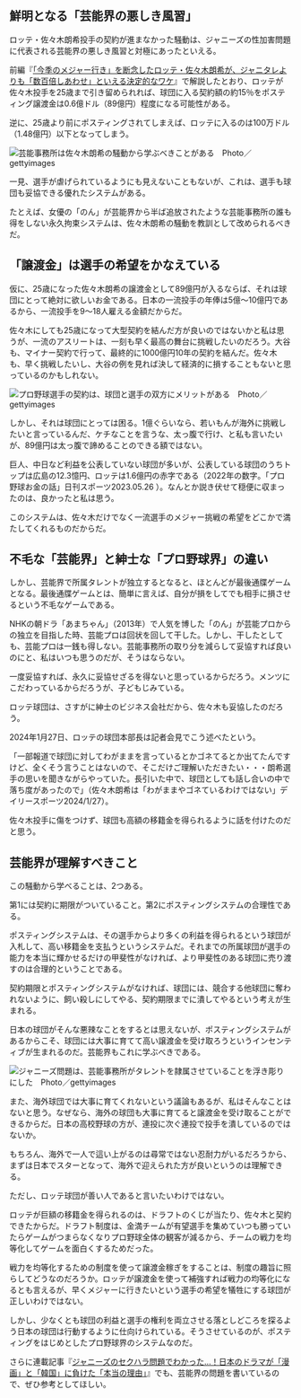 ## 鮮明となる「芸能界の悪しき風習」

ロッテ・佐々木朗希投手の契約が進まなかった騒動は、ジャニーズの性加害問題に代表される芸能界の悪しき風習と対極にあったといえる。

前編『[「今季のメジャー行き」を断念したロッテ・佐々木朗希が、ジャニタレよりも「数百倍しあわせ」といえる決定的なワケ](https://gendai.media/articles/-/124104)』で解説したとおり、ロッテが佐々木投手を25歳まで引き留められれば、球団に入る契約額の約15％をポスティング譲渡金は0.6億ドル（89億円）程度になる可能性がある。

逆に、25歳より前にポスティングされてしまえば、ロッテに入るのは100万ドル（1.48億円）以下となってしまう。

![](%E3%80%8C%E3%83%AD%E3%83%83%E3%83%86%E7%90%83%E5%9B%A3%E3%81%A8%E4%BD%90%E3%80%85%E6%9C%A8%E6%9C%97%E5%B8%8C%E3%80%8D%E3%81%AE%E5%A5%91%E7%B4%84%E9%A8%92%E5%8B%95%E3%82%92%E3%80%81%E3%80%8C%E5%A5%B3%E5%84%AA%E3%83%BB%E3%81%AE%E3%82%93%E3%80%8D%E3%82%92%E5%B9%B2%E3%81%97%E3%81%9F%E6%82%AA%E3%81%97%E3%81%8D%E8%8A%B8%E8%83%BD%E7%95%8C%E3%81%8C%E6%95%99%E8%A8%93%E3%81%A8%E3%81%99%E3%82%8B%E3%81%B9%E3%81%8D%E3%80%8C%EF%BC%92%E3%81%A4%E3%81%AE%E3%83%9D%E3%82%A4%E3%83%B3%E3%83%88%E3%80%8D%EF%BC%88%E5%8E%9F%E7%94%B0%20%E6%B3%B0%EF%BC%89%20%20%E3%83%9E%E3%83%8D%E3%83%BC%E7%8F%BE%E4%BB%A3%20%20%E8%AC%9B%E8%AB%87%E7%A4%BE/img_f4153230b775bd353d889a90025e111e10948237.jpg)芸能事務所は佐々木朗希の騒動から学ぶべきことがある　Photo／gettyimages

一見、選手が虐げられているようにも見えないこともないが、これは、選手も球団も妥協できる優れたシステムがある。

たとえば、女優の「のん」が芸能界から半ば追放されたような芸能事務所の誰も得をしない永久拘束システムは、佐々木朗希の騒動を教訓として改められるべきだ。

## 「譲渡金」は選手の希望をかなえている

仮に、25歳になった佐々木朗希の譲渡金として89億円が入るならば、それは球団にとって絶対に欲しいお金である。日本の一流投手の年俸は5億～10億円であるから、一流投手を9～18人雇える金額だからだ。

佐々木にしても25歳になって大型契約を結んだ方が良いのではないかと私は思うが、一流のアスリートは、一刻も早く最高の舞台に挑戦したいのだろう。大谷も、マイナー契約で行って、最終的に1000億円10年の契約を結んだ。佐々木も、早く挑戦したいし、大谷の例を見れば決して経済的に損することもないと思っているのかもしれない。

![](%E3%80%8C%E3%83%AD%E3%83%83%E3%83%86%E7%90%83%E5%9B%A3%E3%81%A8%E4%BD%90%E3%80%85%E6%9C%A8%E6%9C%97%E5%B8%8C%E3%80%8D%E3%81%AE%E5%A5%91%E7%B4%84%E9%A8%92%E5%8B%95%E3%82%92%E3%80%81%E3%80%8C%E5%A5%B3%E5%84%AA%E3%83%BB%E3%81%AE%E3%82%93%E3%80%8D%E3%82%92%E5%B9%B2%E3%81%97%E3%81%9F%E6%82%AA%E3%81%97%E3%81%8D%E8%8A%B8%E8%83%BD%E7%95%8C%E3%81%8C%E6%95%99%E8%A8%93%E3%81%A8%E3%81%99%E3%82%8B%E3%81%B9%E3%81%8D%E3%80%8C%EF%BC%92%E3%81%A4%E3%81%AE%E3%83%9D%E3%82%A4%E3%83%B3%E3%83%88%E3%80%8D%EF%BC%88%E5%8E%9F%E7%94%B0%20%E6%B3%B0%EF%BC%89%20%20%E3%83%9E%E3%83%8D%E3%83%BC%E7%8F%BE%E4%BB%A3%20%20%E8%AC%9B%E8%AB%87%E7%A4%BE/img_6b4ca8482fb4bf6c730829cb79db9a0011673822.jpg)プロ野球選手の契約は、球団と選手の双方にメリットがある　Photo／gettyimages

しかし、それは球団にとっては困る。1億ぐらいなら、若いもんが海外に挑戦したいと言っているんだ、ケチなことを言うな、太っ腹で行け、と私も言いたいが、89億円は太っ腹で諦めることのできる額ではない。

巨人、中日など利益を公表していない球団が多いが、公表している球団のうちトップは広島の12.3憶円、ロッテは1.6億円の赤字である（2022年の数字。「プロ野球お金の話」日刊スポーツ2023.05.26 ）。なんとか説き伏せて穏便に収まったのは、良かったと私は思う。

このシステムは、佐々木だけでなく一流選手のメジャー挑戦の希望をどこかで満たしてくれるものだからだ。

## 不毛な「芸能界」と紳士な「プロ野球界」の違い

しかし、芸能界で所属タレントが独立するとなると、ほとんどが最後通牒ゲームとなる。最後通牒ゲームとは、簡単に言えば、自分が損をしてでも相手に損させるという不毛なゲームである。

NHKの朝ドラ「あまちゃん」（2013年）で人気を博した「のん」が芸能プロからの独立を目指した時、芸能プロは回状を回して干した。しかし、干したとしても、芸能プロは一銭も得しない。芸能事務所の取り分を減らして妥協すれば良いのにと、私はいつも思うのだが、そうはならない。

一度妥協すれば、永久に妥協せざるを得ないと思っているからだろう。メンツにこだわっているからだろうが、子どもじみている。

ロッテ球団は、さすがに紳士のビジネス会社だから、佐々木も妥協したのだろう。

2024年1月27日、ロッテの球団本部長は記者会見でこう述べたという。

「一部報道で球団に対してわがままを言っているとかゴネてるとか出てたんですけど、全くそう言うことはないので、そこだけご理解いただきたい・・・朗希選手の思いを聞きながらやっていた。長引いた中で、球団としても話し合いの中で落ち度があったので」（佐々木朗希は「わがままやゴネているわけではない」デイリースポーツ2024/1/27）。

佐々木投手に傷をつけず、球団も高額の移籍金を得られるように話を付けたのだと思う。

## 芸能界が理解すべきこと

この騒動から学べることは、2つある。

第1には契約に期限がついていること。第2にポスティングシステムの合理性である。

ポスティングシステムは、その選手からより多くの利益を得られるという球団が入札して、高い移籍金を支払うというシステムだ。それまでの所属球団が選手の能力を本当に輝かせるだけの甲斐性がなければ、より甲斐性のある球団に売り渡すのは合理的ということである。

契約期限とポスティングシステムがなければ、球団には、競合する他球団に奪われないように、飼い殺しにしてやる、契約期限までに潰してやるという考えが生まれる。

日本の球団がそんな悪辣なことをするとは思えないが、ポスティングシステムがあるからこそ、球団には大事に育てて高い譲渡金を受け取ろうというインセンティブが生まれるのだ。芸能界もこれに学ぶべきである。

![](%E3%80%8C%E3%83%AD%E3%83%83%E3%83%86%E7%90%83%E5%9B%A3%E3%81%A8%E4%BD%90%E3%80%85%E6%9C%A8%E6%9C%97%E5%B8%8C%E3%80%8D%E3%81%AE%E5%A5%91%E7%B4%84%E9%A8%92%E5%8B%95%E3%82%92%E3%80%81%E3%80%8C%E5%A5%B3%E5%84%AA%E3%83%BB%E3%81%AE%E3%82%93%E3%80%8D%E3%82%92%E5%B9%B2%E3%81%97%E3%81%9F%E6%82%AA%E3%81%97%E3%81%8D%E8%8A%B8%E8%83%BD%E7%95%8C%E3%81%8C%E6%95%99%E8%A8%93%E3%81%A8%E3%81%99%E3%82%8B%E3%81%B9%E3%81%8D%E3%80%8C%EF%BC%92%E3%81%A4%E3%81%AE%E3%83%9D%E3%82%A4%E3%83%B3%E3%83%88%E3%80%8D%EF%BC%88%E5%8E%9F%E7%94%B0%20%E6%B3%B0%EF%BC%89%20%20%E3%83%9E%E3%83%8D%E3%83%BC%E7%8F%BE%E4%BB%A3%20%20%E8%AC%9B%E8%AB%87%E7%A4%BE/img_73d762d9e1501f08c4103d4a313356bc3772532.jpg)ジャニーズ問題は、芸能事務所がタレントを隷属させていることを浮き彫りにした　Photo／gettyimages

また、海外球団では大事に育てくれないという議論もあるが、私はそんなことはないと思う。なぜなら、海外の球団も大事に育てると譲渡金を受け取ることができるからだ。日本の高校野球の方が、連投に次ぐ連投で投手を潰しているのではないか。

もちろん、海外で一人で這い上がるのは尋常ではない忍耐力がいるだろうから、まずは日本でスターとなって、海外で迎えられた方が良いというのは理解できる。

ただし、ロッテ球団が善い人であると言いたいわけではない。

ロッテが巨額の移籍金を得られるのは、ドラフトのくじが当たり、佐々木と契約できたからだ。ドラフト制度は、金満チームが有望選手を集めていつも勝っていたらゲームがつまらなくなりプロ野球全体の観客が減るから、チームの戦力を均等化してゲームを面白くするためだった。

戦力を均等化するための制度を使って譲渡金稼ぎをすることは、制度の趣旨に照らしてどうなのだろうか。ロッテが譲渡金を使って補強すれば戦力の均等化になるとも言えるが、早くメジャーに行きたいという選手の希望を犠牲にする球団が正しいわけではない。

しかし、少なくとも球団の利益と選手の権利を両立させる落としどころを探るよう日本の球団は行動するように仕向けられている。そうさせているのが、ポスティングをはじめとしたプロ野球界のシステムなのだ。

さらに連載記事『[ジャニーズのセクハラ問題でわかった…！日本のドラマが「漫画」と「韓国」に負けた「本当の理由」](https://gendai.media/articles/-/110974)』でも、芸能界の問題を書いているので、ぜひ参考としてほしい。